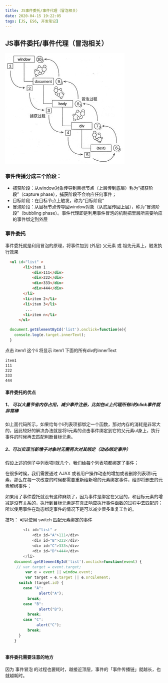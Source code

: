 ```yaml
---
title: JS事件委托/事件代理（冒泡相关）
date: 2020-04-15 19:22:05
tags: [JS, ES6, 开发笔记]
---
```


## JS事件委托/事件代理（冒泡相关）

![事件委托1](../img/事件委托1.png)

### 事件传播分成三个阶段：

- 捕获阶段：从window对象传导到目标节点（上层传到底层）称为“捕获阶段”（capture phase），捕获阶段不会响应任何事件；
- 目标阶段：在目标节点上触发，称为“目标阶段”
- 冒泡阶段：从目标节点传导回window对象（从底层传回上层），称为“冒泡阶段”（bubbling phase）。事件代理即是利用事件冒泡的机制把里层所需要响应的事件绑定到外层
  

### 事件委托

事件委托就是利用冒泡的原理，将事件加到 (外层) 父元素 或 祖先元素上，触发执行效果

```html
  <ul id="list" >
        <li>item 1
            <div>111</div>
            <div>222</div>
            <div>333</div>
            <div>444</div>
        </li>
        <li>item 2</li>
        <li>item 3</li>
         ...
        <li>item n</li>
      </ul>
```

```js
  document.getElementById('list').onclick=function(e){
    console.log(e.target.innerText);   
  }
```

点击 item1 这个li  将显示 item1 下面的所有div的innerText

```
item1
111
222
333
444
```

#### 事件委托的优点

##### 1、 可以大量节省内存占用，减少事件注册，比如在ul上代理所有li的click事件就非常棒

  如上面代码所示，如果给每个li列表项都绑定一个函数，那对内存的消耗是非常大的，因此较好的解决办法就是将li元素的点击事件绑定到它的父元素ul身上，执行事件的时候再去匹配判断目标元素。

##### 2、可以实现当新增子对象时无需再次对其绑定（动态绑定事件）

   假设上述的例子中列表项li就几个，我们给每个列表项都绑定了事件；

在很多时候，我们需要通过 AJAX 或者用户操作动态的增加或者删除列表项li元素，那么在每一次改变的时候都需要重新给新增的元素绑定事件，给即将删去的元素解绑事件；

如果用了事件委托就没有这种麻烦了，因为事件是绑定在父层的，和目标元素的增减是没有关系的，执行到目标元素是在真正响应执行事件函数的过程中去匹配的；所以使用事件在动态绑定事件的情况下是可以减少很多重复工作的。


技巧： 可以使用 switch  匹配元素绑定的事件

```js
        <li id="list" >
            <div id="A">111</div>
            <div id="B">222</div>
            <div id="C">333</div>
            <div id="D">444</div>
        </li>
    document.getElementById('list').onclick=function(event) {
     // var target = event.target;
         var e = event || window.event;
         var target = e.target || e.srcElement;
      switch (target.id) {
        case "A":
               alert("A");
          break;
        case "B":
               alert("B");
          break;
        case "C":
              alert("C");
          break;
      }
    }
```

```

```



#### 事件委托需要注意的地方

因为 事件冒泡 的过程也要耗时，越接近顶层，事件的「事件传播链」就越长，也就越耗时。

